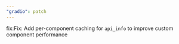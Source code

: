 ```yaml
---
"gradio": patch
---
```


fix:Fix: Add per-component caching for `api_info` to improve custom component performance
